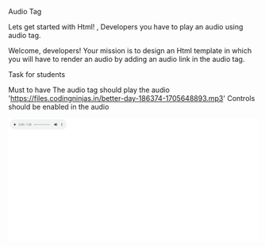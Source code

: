 Audio Tag

Lets get started with Html! , Developers you have to play an audio using audio tag.

Welcome, developers! Your mission is to design an Html template in which you will have to render an audio by adding an audio link in the audio tag.


Task for students

Must to have
The audio tag should play the audio 'https://files.codingninjas.in/better-day-186374-1705648893.mp3'
Controls should be enabled in the audio

<img src="image.png" >